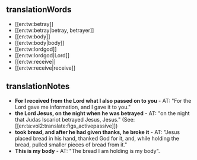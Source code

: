 ## translationWords

* [[en:tw:betray]]
* [[en:tw:betray|betray, betrayer]]
* [[en:tw:body]]
* [[en:tw:body|body]]
* [[en:tw:lordgod]]
* [[en:tw:lordgod|Lord]]
* [[en:tw:receive]]
* [[en:tw:receive|receive]]

## translationNotes

* **For I received from the Lord what I also passed on to you** - AT: "For the Lord gave me information, and I gave it to you."
* **the Lord Jesus, on the night when he was betrayed** - AT: "on the night that Judas Iscariot betrayed Jesus, Jesus." (See: [[en:ta:vol2:translate:figs_activepassive]])
* **took bread, and after he had given thanks, he broke it** - AT: "Jesus placed bread in his hand, thanked God for it, and, while holding the bread, pulled smaller pieces of bread from it."
* **This is my body** - AT: "The bread I am holding is my body".
